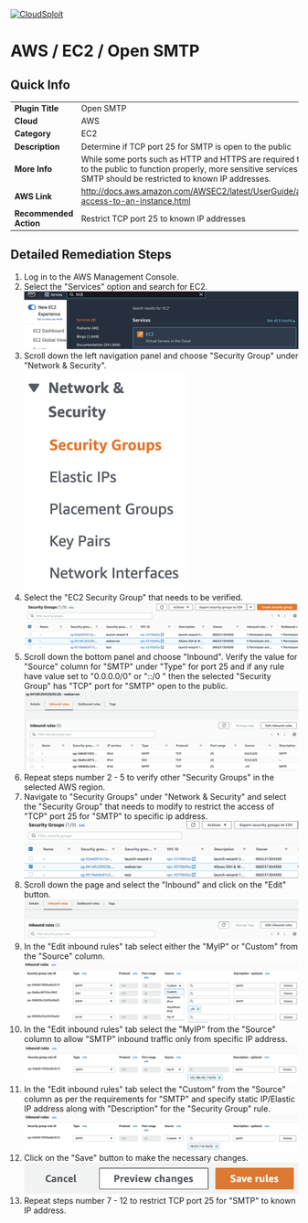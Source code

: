 [![CloudSploit](https://cloudsploit.com/img/logo-new-big-text-100.png "CloudSploit")](https://cloudsploit.com)

# AWS / EC2 / Open SMTP

## Quick Info

| | |
|-|-|
| **Plugin Title** | Open SMTP |
| **Cloud** | AWS |
| **Category** | EC2 |
| **Description** | Determine if TCP port 25 for SMTP is open to the public |
| **More Info** | While some ports such as HTTP and HTTPS are required to be open to the public to function properly, more sensitive services such as SMTP should be restricted to known IP addresses. |
| **AWS Link** | http://docs.aws.amazon.com/AWSEC2/latest/UserGuide/authorizing-access-to-an-instance.html |
| **Recommended Action** | Restrict TCP port 25 to known IP addresses |

## Detailed Remediation Steps
1. Log in to the AWS Management Console.
2. Select the "Services" option and search for EC2. </br> <img src="/resources/aws/ec2/open-smtp/step2.png"/>
3. Scroll down the left navigation panel and choose "Security Group" under "Network & Security".</br> <img src="/resources/aws/ec2/open-smtp/step3.png"/>
4. Select the "EC2 Security Group" that needs to be verified. </br> <img src="/resources/aws/ec2/open-smtp/step4.png"/>
5. Scroll down the bottom panel and choose "Inbound". Verify the value for "Source" column for "SMTP" under "Type" for port 25 and if any rule have value set to "0.0.0.0/0" or "::/0 " then the selected "Security Group" has "TCP" port for "SMTP" open to the public.</br> <img src="/resources/aws/ec2/open-smtp/step5.png"/>
6. Repeat steps number 2 - 5 to verify other "Security Groups" in the selected AWS region.</br> 
7. Navigate to "Security Groups" under "Network & Security" and select the "Security Group" that needs to modify to restrict the access of "TCP" port 25 for "SMTP"  to specific ip address. </br> <img src="/resources/aws/ec2/open-smtp/step7.png"/>
8. Scroll down the page and select the "Inbound" and click on the "Edit" button. </br> <img src="/resources/aws/ec2/open-smtp/step8.png"/>
9. In the "Edit inbound rules" tab select either the "MyIP" or "Custom" from the "Source" column.</br> <img src="/resources/aws/ec2/open-smtp/step9.png"/>
10. In the "Edit inbound rules" tab select the "MyIP" from the "Source" column to allow "SMTP" inbound traffic only from specific IP address.</br> <img src="/resources/aws/ec2/open-smtp/step10.png"/>
11. In the "Edit inbound rules" tab select the "Custom" from the "Source" column as per the requirements for "SMTP" and specify static IP/Elastic IP address along with "Description" for the "Security Group" rule. </br> <img src="/resources/aws/ec2/open-smtp/step11.png"/>
12. Click on the "Save" button to make the necessary changes. </br> <img src="/resources/aws/ec2/open-smtp/step12.png"/>
13. Repeat steps number 7 - 12 to restrict TCP port 25 for "SMTP" to known IP address.</br>
